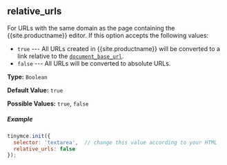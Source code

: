 ## relative_urls

For URLs with the same domain as the page containing the {{site.productname}} editor. If this option accepts the following values:

- `true` --- All URLs created in {{site.productname}} will be converted to a link relative to the [`document_base_url`](#document_base_url).
- `false` --- All URLs will be converted to absolute URLs.

**Type:** `Boolean`

**Default Value:** `true`

**Possible Values:** `true`, `false`

##### Example

```js
tinymce.init({
  selector: 'textarea',  // change this value according to your HTML
  relative_urls: false
});
```
